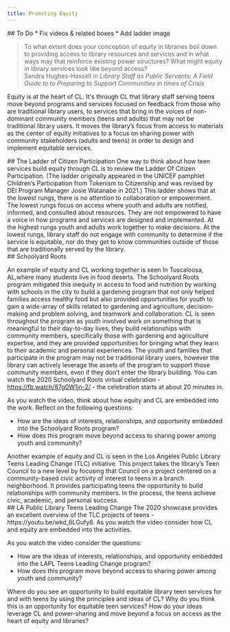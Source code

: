 ```yaml
---
title: Promoting Equity
---
```


<div class="tasks" markdown="1">
## To Do
* Fix videos & related boxes
* Add ladder image
</div>
 
> To what extent does your conception of equity in libraries boil down to providing access to library resources and services and in what ways may that reinforce existing power structures? What might equity in library services look like beyond access?<br/>Sandra Hughes-Hassell in _Library Staff as Public Servants: A Field Guide to to Preparing to Support Communities in times of Crisis_

Equity is at the heart of CL. It's through CL that library staff serving teens move beyond programs and services focused on feedback from those who are traditional library users, to services that bring in the voices of non-dominant community members (teens and adults) that may not be traditional library users. It moves the library’s focus from access to materials as the center of equity initiatives to a focus on sharing power with community stakeholders (adults and teens) in order to design and implement equitable services. 


<div class="callout info" markdown="1">
## The Ladder of Citizen Participation
One way to think about how teen services build equity through CL is to review the Ladder Of Citizen Participation.  (The ladder originally appeared in the UNICEF pamphlet Children’s Participation from Tokenism to Citizenship and was revised by DEI Program Manager Josie Watanabe in 2021.)  This ladder shows that at the lowest rungs, there is no attention to collaboration or empowerment. The lowest rungs focus on access where youth and adults are notified, informed, and consulted about resources. They are not empowered to have a voice in how programs and services are designed and implemented. At the highest rungs youth and adults work together to make decisions.  At the lowest rungs, library staff do not engage with community to determine if the service is equitable, nor do they get to know communities outside of those that are traditionally served by the library.
</div>

<div class="callout case_study" markdown="1">
## Schoolyard Roots

An example of equity and CL working together is seen In Tuscaloosa, AL,where many students live in food deserts. The Schoolyard Roots program mitigated this inequity in access to food and nutrition by working with schools in the city to build a gardening program that not only helped families access healthy food but also provided opportunities for youth to gain a wide-array of skills related to gardening and agriculture, decision-making and problem solving, and teamwork and collaboration. CL is seen throughout the program as youth involved work on something that is meaningful to their day-to-day lives, they build relationships with community members, specifically those with gardening and agriculture expertise, and they are provided opportunities for bringing what they learn to their academic and personal experiences.  The youth and families that participate in the program may not be traditional library users, however the library can actively leverage the assets of the program to support those community members, even if they don’t enter the library building. 
You can watch the 2020 Schoolyard Roots virtual celebration - https://fb.watch/87g0W1jn-2/ - the celebration starts at about 20 minutes in.  

As you watch the video, think about how equity and CL are embedded into the work. Reflect on the following questions: 
* How are the ideas of interests, relationships, and opportunity embedded into the Schoolyard Roots program?
* How does this program move beyond access to sharing power among youth and community?

</div>
Another example of equity and CL is seen in the Los Angeles Public Library Teens Leading Change (TLC) initiative.  This project takes the library’s Teen Council to a new level by focusing that Council on a project centered on a community-based civic activity of interest to teens in a branch neighborhood. It provides participating teens the opportunity to build relationships with community members. In the process, the teens achieve civic, academic, and personal success. 


<div class="callout videos" markdown="1">
## LA Public Library Teens Leading Change
The 2020 showcase provides an excellent overview of the TLC projects of teens - https://youtu.be/wkd_6LGufy8.  As you watch the video consider how CL and equity are embedded into the activities. 

As you watch the video consider the questions:
* How are the ideas of interests, relationships, and opportunity embedded into the LAPL Teens Leading Change program?
* How does this program move beyond access to sharing power among youth and community?
</div>

Where do you see an opportunity to build equitable library teen services for and with teens by using the principles and ideas of CL?  Why do you think this is an opportunity for equitable teen services? How do your ideas leverage CL and power-sharing and move beyond a focus on access as the heart of equity and libraries?




